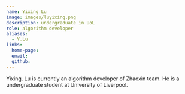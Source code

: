 ```yaml
---
name: Yixing Lu
image: images/luyixing.png
description: undergraduate in UoL
role: algorithm developer
aliases:
  - Y.Lu
links:
  home-page: 
  email: 
  github: 
---
```


Yixing. Lu is currently an algorithm developer of Zhaoxin team.
He is a undergraduate student at University of Liverpool.
